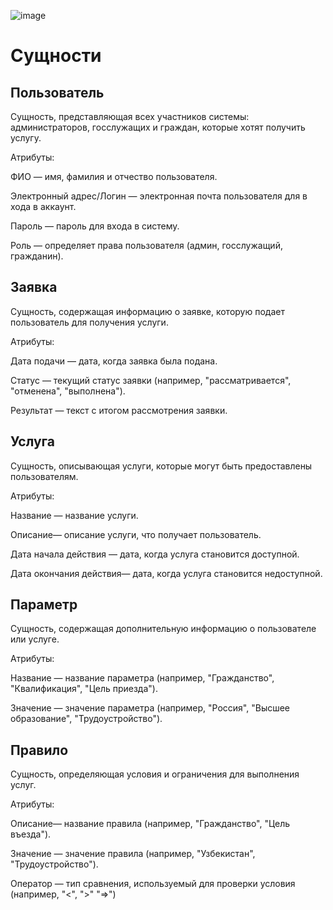 ![image](https://github.com/user-attachments/assets/7a786080-305d-418a-8512-9bed3c95a21d)



# Сущности
  ## Пользователь
  
  Сущность, представляющая всех участников системы: администраторов, госслужащих и граждан, которые хотят получить услугу.
  
  Атрибуты:
  
  ФИО — имя, фамилия и отчество пользователя.
  
  Электронный адрес/Логин — электронная почта пользователя для в хода в аккаунт.
  
  Пароль — пароль для входа в систему.
  
  Роль — определяет права пользователя (админ, госслужащий, гражданин).
  

  ## Заявка
  
  Сущность, содержащая информацию о заявке, которую подает пользователь для получения услуги.
  
  Атрибуты:
  
  Дата подачи — дата, когда заявка была подана.
  
  Статус — текущий статус заявки (например, "рассматривается", "отменена", "выполнена").
  
  Результат — текст с итогом рассмотрения заявки.

  ## Услуга
  
  Сущность, описывающая услуги, которые могут быть предоставлены пользователям.
  
  Атрибуты:
  
  Название — название услуги.
  
  Описание— описание услуги, что получает пользователь.
  
  Дата начала действия — дата, когда услуга становится доступной.
  
  Дата окончания действия— дата, когда услуга становится недоступной.

  ## Параметр 
  
  Сущность, содержащая дополнительную информацию о пользователе или услуге.
  
  Атрибуты:
  
  Название — название параметра (например, "Гражданство", "Квалификация", "Цель приезда").
  
  Значение — значение параметра (например, "Россия", "Высшее образование", "Трудоустройство").

  ## Правило
  
  Сущность, определяющая условия и ограничения для выполнения услуг.
  
  Атрибуты:
  
  Описание— название правила (например, "Гражданство", "Цель въезда").
  
  Значение — значение правила (например, "Узбекистан", "Трудоустройство").
  
  Оператор — тип сравнения, используемый для проверки условия (например, "<", ">" "=>")
